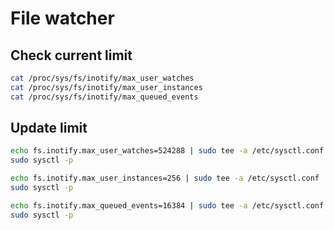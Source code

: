 # File watcher


## Check current limit

```sh
cat /proc/sys/fs/inotify/max_user_watches
cat /proc/sys/fs/inotify/max_user_instances
cat /proc/sys/fs/inotify/max_queued_events
```

## Update limit

```sh
echo fs.inotify.max_user_watches=524288 | sudo tee -a /etc/sysctl.conf
sudo sysctl -p
```

```sh
echo fs.inotify.max_user_instances=256 | sudo tee -a /etc/sysctl.conf
sudo sysctl -p
```

```sh
echo fs.inotify.max_queued_events=16384 | sudo tee -a /etc/sysctl.conf
sudo sysctl -p
```
